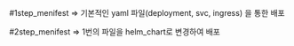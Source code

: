 #1step_menifest => 기본적인 yaml 파일(deployment, svc, ingress) 을 통한 배포

#2step_menifest => 1번의 파일을 helm_chart로 변경하여 배포
